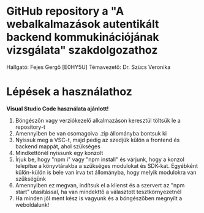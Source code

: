 # GitHub repository a "A webalkalmazások autentikált backend kommukinációjának vizsgálata" szakdolgozathoz
Hallgató: Fejes Gergő [E0HY5U] Témavezető: Dr. Szücs Veronika

# Lépések a használathoz
**Visual Studio Code használata ajánlott!**

1. Böngészőn vagy verziókezelő alkalmazáson keresztül töltsük le a repository-t
2. Amennyiben be van csomagolva .zip állományba bontsuk ki
3. Nyissuk meg a VSC-t, majd pedig az szedjük külön a frontend és backend mappát, ahol szükséges
4. Mindkettőnél nyissunk egy konzolt
5. Írjuk be, hogy "npm i" vagy "npm install" és várjunk, hogy a konzol telepítse a könyvtárakba a szükséges modulokat és SDK-kat. Egyébként külön-külön is bele van írva txt állományba, hogy melyik modulokra van szükségünk
6. Amennyiben ez megvan, indítsuk el a klienst és a szervert az "npm start" utasítással, ha van mindekttő a választott tesztkörnyezetnél
7. Ha minden jól ment kész is vagyunk és a böngészőben megnyílt a weboldalunk!
